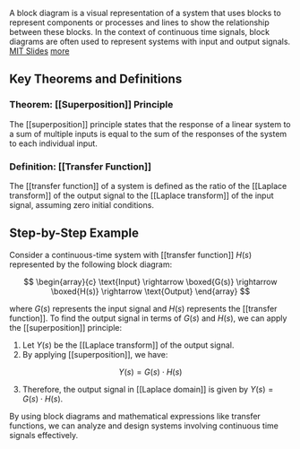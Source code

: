 
A block diagram is a visual representation of a system that uses blocks to represent components or processes and lines to show the relationship between these blocks. In the context of continuous time signals, block diagrams are often used to represent systems with input and output signals.
[MIT Slides](^https://ocw.mit.edu/courses/6-003-signals-and-systems-fall-2011/64cf552631f0f5fdba1913309f3639e8_MIT6_003F11_lec02.pdf)
[more](^https://ocw.mit.edu/courses/6-003-signals-and-systems-fall-2011/237babee1df8de533301ee309158e022_MIT6_003F11_chap3.pdf)
## Key Theorems and Definitions

### Theorem: [[Superposition]] Principle
The [[superposition]] principle states that the response of a linear system to a sum of multiple inputs is equal to the sum of the responses of the system to each individual input.

### Definition: [[Transfer Function]]
The [[transfer function]] of a system is defined as the ratio of the [[Laplace transform]] of the output signal to the [[Laplace transform]] of the input signal, assuming zero initial conditions.

## Step-by-Step Example

Consider a continuous-time system with [[transfer function]] $H(s)$ represented by the following block diagram:

$$
\begin{array}{c}
\text{Input} \rightarrow \boxed{G(s)} \rightarrow \boxed{H(s)} \rightarrow \text{Output}
\end{array}
$$

where $G(s)$ represents the input signal and $H(s)$ represents the [[transfer function]]. To find the output signal in terms of $G(s)$ and $H(s)$, we can apply the [[superposition]] principle:

1. Let $Y(s)$ be the [[Laplace transform]] of the output signal.
2. By applying [[superposition]], we have:

$$
Y(s) = G(s) \cdot H(s)
$$

3. Therefore, the output signal in [[Laplace domain]] is given by $Y(s) = G(s) \cdot H(s)$.

By using block diagrams and mathematical expressions like transfer functions, we can analyze and design systems involving continuous time signals effectively.